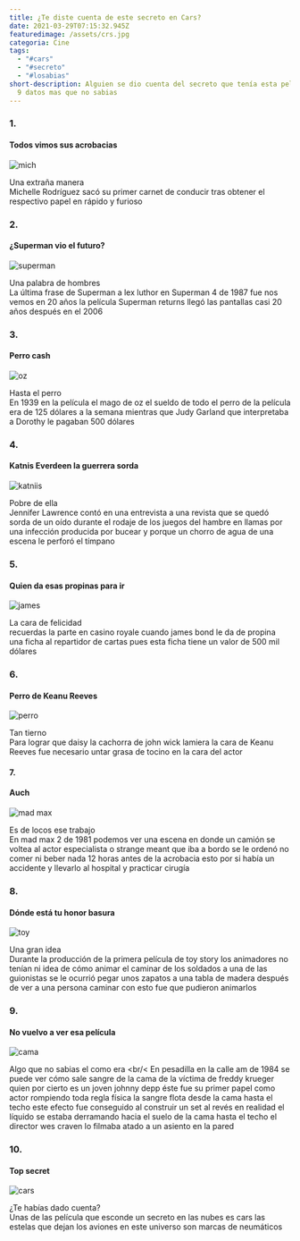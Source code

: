 ```yaml
---
title: ¿Te diste cuenta de este secreto en Cars?
date: 2021-03-29T07:15:32.945Z
featuredimage: /assets/crs.jpg
categoria: Cine
tags:
  - "#cars"
  - "#secreto"
  - "#losabias"
short-description: Alguien se dio cuenta del secreto que tenía esta película? y
  9 datos mas que no sabias
---
```

### 1.

#### Todos vimos sus acrobacias 

![mich](/assets/miche.jpg "mich")

Una extraña manera <br/>
Michelle Rodríguez sacó su primer carnet de conducir tras obtener el respectivo papel en rápido y furioso



### 2.

#### ¿Superman vio el futuro?

![superman](/assets/superman.jpg "superman")

Una palabra de hombres <br/>
La última frase de Superman a lex luthor en Superman 4 de 1987 fue nos vemos en 20 años la película Superman returns  llegó las pantallas casi 20 años después en el 2006



### 3.

#### Perro cash

![oz](/assets/oz.jpg "oz")

Hasta el perro  <br/>
En 1939 en la película el mago de oz el sueldo de todo el perro de la película era de 125 dólares a la semana mientras que Judy Garland que interpretaba a Dorothy le pagaban 500 dólares



### 4.

#### Katnis Everdeen la guerrera sorda

![katniis](/assets/katniis.jpg "katnis")

Pobre de ella <br/>
Jennifer Lawrence contó en una entrevista a una revista que se quedó sorda de un oído durante el rodaje de los juegos del hambre en llamas  por una infección producida por bucear y porque un chorro de agua de una escena le perforó el tímpano



### 5.

#### Quien da esas propinas para ir 

![james](/assets/james.jpg "james")

La cara de felicidad <br/>
recuerdas la parte en casino royale cuando james bond le da de propina una ficha al repartidor de cartas pues esta ficha tiene un valor de 500 mil dólares



### 6.

#### Perro de Keanu Reeves 

![perro](/assets/keanu.jpg "perro")

Tan tierno <br/>
Para lograr que daisy la cachorra de john wick lamiera la cara de Keanu Reeves fue necesario untar grasa de tocino en la cara del actor



#### 7.

#### Auch 

![mad max](/assets/madmaaax.jpg "mad max ")

Es de locos ese trabajo <br/>
En mad max 2 de 1981 podemos ver una escena en donde un camión se voltea al actor especialista o strange meant que iba a bordo se le ordenó no comer ni beber nada 12 horas antes de la acrobacia esto por si había un accidente y llevarlo al hospital y practicar cirugía



### 8.

#### Dónde está tu honor basura 

![toy](/assets/toy1.jpg "toy")

Una gran idea <br/>
Durante la producción de la primera película de toy story los animadores no tenían ni idea de cómo animar el caminar de los soldados a una de las guionistas se le ocurrió pegar unos zapatos a una tabla de madera después de ver a una persona caminar con esto fue que pudieron animarlos



### 9.

#### No vuelvo a ver esa película 

![cama ](/assets/cma.png "cama")

Algo que no sabias el como era <br/<
En pesadilla en la calle am de 1984 se puede ver cómo sale sangre de la cama de la víctima de freddy krueger quien por cierto es un joven johnny depp éste fue su primer papel como actor rompiendo toda regla física la sangre flota desde la cama hasta el techo este efecto fue conseguido al construir un set al revés en realidad el líquido se estaba derramando hacia el suelo de la cama hasta el techo el director wes craven lo filmaba atado a un asiento en la pared



### 10.

#### Top secret

![cars](/assets/crs.jpg "cars")

¿Te habías dado cuenta? <br/>
Unas de las película que esconde un secreto en las nubes es cars las estelas que dejan los aviones en este universo son marcas de neumáticos